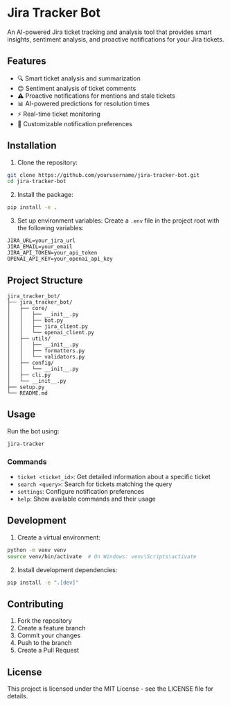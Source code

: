 # Jira Tracker Bot

An AI-powered Jira ticket tracking and analysis tool that provides smart insights, sentiment analysis, and proactive notifications for your Jira tickets.

## Features

- 🔍 Smart ticket analysis and summarization
- 😊 Sentiment analysis of ticket comments
- ⚠️ Proactive notifications for mentions and stale tickets
- 📊 AI-powered predictions for resolution times
- ⚡ Real-time ticket monitoring
- 🎯 Customizable notification preferences

## Installation

1. Clone the repository:
```bash
git clone https://github.com/yourusername/jira-tracker-bot.git
cd jira-tracker-bot
```

2. Install the package:
```bash
pip install -e .
```

3. Set up environment variables:
Create a `.env` file in the project root with the following variables:
```env
JIRA_URL=your_jira_url
JIRA_EMAIL=your_email
JIRA_API_TOKEN=your_api_token
OPENAI_API_KEY=your_openai_api_key
```

## Project Structure

```
jira_tracker_bot/
├── jira_tracker_bot/
│   ├── core/
│   │   ├── __init__.py
│   │   ├── bot.py
│   │   ├── jira_client.py
│   │   └── openai_client.py
│   ├── utils/
│   │   ├── __init__.py
│   │   ├── formatters.py
│   │   └── validators.py
│   ├── config/
│   │   └── __init__.py
│   ├── cli.py
│   └── __init__.py
├── setup.py
└── README.md
```

## Usage

Run the bot using:
```bash
jira-tracker
```

### Commands

- `ticket <ticket_id>`: Get detailed information about a specific ticket
- `search <query>`: Search for tickets matching the query
- `settings`: Configure notification preferences
- `help`: Show available commands and their usage

## Development

1. Create a virtual environment:
```bash
python -m venv venv
source venv/bin/activate  # On Windows: venv\Scripts\activate
```

2. Install development dependencies:
```bash
pip install -e ".[dev]"
```

## Contributing

1. Fork the repository
2. Create a feature branch
3. Commit your changes
4. Push to the branch
5. Create a Pull Request

## License

This project is licensed under the MIT License - see the LICENSE file for details. 